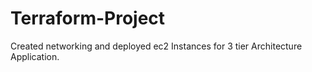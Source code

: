 # Terraform-Project
Created networking and deployed ec2 Instances for 3 tier Architecture Application.
